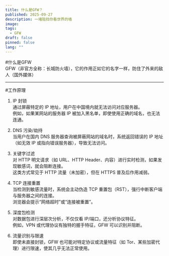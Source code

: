 ```yaml
---
title: 什么是GFW？
published: 2025-09-27
description: 一堵阻挡你看世界的墙
image:
tags:
  - GFW
draft: false
pinned: false
lang: ""
---
```

#什么是GFW  
GFW（非官方全称：长城防火墙），它的作用正如它的名字一样，防住了外来的敌人（国外媒体）  


---


#工作原理  
1. IP 封锁  
通过屏蔽特定的 IP 地址，用户在中国境内就无法访问对应服务器。  
例如，如果某网站的服务器 IP 被加入黑名单，即使使用正确的域名，也无法连通。

2. DNS 污染/劫持  
当用户在国内 DNS 服务器查询被屏蔽网站的域名时，系统返回错误的 IP 地址（如无效 IP 或指向错误服务器），导致无法访问。

3. 关键字过滤  
对 HTTP 明文请求（如 URL、HTTP Header、内容）进行实时检测，如果发现敏感词，就会阻断连接。  
这类方式常见于 HTTP 流量（未加密），但在 HTTPS 普及后作用减弱。

4. TCP 连接重置  
当检测到敏感流量时，系统会主动伪造 TCP 重置包（RST），强行中断客户端与服务器之间的连接。  
浏览器会提示“网络超时”或“连接被重置”。

5. 深度包检测  
对数据包进行深层次分析，不仅仅看 IP/端口，还分析协议特征。  
例如，VPN 或代理协议有独特的握手特征，GFW 可以识别并阻断。

6. 流量识别与限速  
即使未直接封锁，GFW 也可能对特定协议或流量特征（如 Tor、某些加密代理）进行限速，使其几乎无法正常使用。